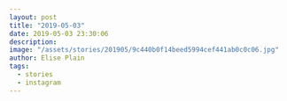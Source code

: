 ```yaml
---
layout: post
title: "2019-05-03"
date: 2019-05-03 23:30:06
description: 
image: "/assets/stories/201905/9c440b0f14beed5994cef441ab0c0c06.jpg"
author: Elise Plain
tags: 
  - stories
  - instagram
---
```



<p></p>
